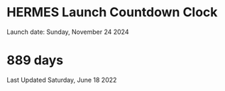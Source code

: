 # HERMES Launch Countdown Clock

Launch date: Sunday, November 24 2024
# 889 days

Last Updated Saturday, June 18 2022